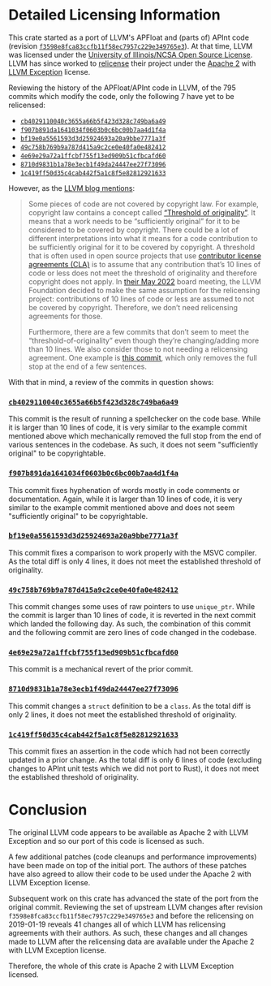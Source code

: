 # Detailed Licensing Information

This crate started as a port of LLVM's APFloat and (parts of) APInt code (revision [`f3598e8fca83ccfb11f58ec7957c229e349765e3`](https://github.com/llvm/llvm-project/commit/f3598e8fca83ccfb11f58ec7957c229e349765e3)).
At that time, LLVM was licensed under the [University of Illinois/NCSA Open Source License](https://spdx.org/licenses/NCSA.html).
LLVM has since worked to [relicense](https://foundation.llvm.org/docs/relicensing/) their project under the [Apache 2](https://spdx.org/licenses/Apache-2.0.html) with [LLVM Exception](https://spdx.org/licenses/LLVM-exception.html) license.

Reviewing the history of the APFloat/APInt code in LLVM, of the 795 commits which modify the code, only the following 7 have yet to be relicensed:

- [`cb4029110040c3655a66b5f423d328c749ba6a49`](https://github.com/llvm/llvm-project/commit/cb4029110040c3655a66b5f423d328c749ba6a49)
- [`f907b891da1641034f0603b0c6bc00b7aa4d1f4a`](https://github.com/llvm/llvm-project/commit/f907b891da1641034f0603b0c6bc00b7aa4d1f4a)
- [`bf19e0a5561593d3d25924693a20a9bbe7771a3f`](https://github.com/llvm/llvm-project/commit/bf19e0a5561593d3d25924693a20a9bbe7771a3f)
- [`49c758b769b9a787d415a9c2ce0e40fa0e482412`](https://github.com/llvm/llvm-project/commit/49c758b769b9a787d415a9c2ce0e40fa0e482412)
- [`4e69e29a72a1ffcbf755f13ed909b51cfbcafd60`](https://github.com/llvm/llvm-project/commit/4e69e29a72a1ffcbf755f13ed909b51cfbcafd60)
- [`8710d9831b1a78e3ecb1f49da24447ee27f73096`](https://github.com/llvm/llvm-project/commit/8710d9831b1a78e3ecb1f49da24447ee27f73096)
- [`1c419ff50d35c4cab442f5a1c8f5e82812921633`](https://github.com/llvm/llvm-project/commit/1c419ff50d35c4cab442f5a1c8f5e82812921633)

However, as the [LLVM blog mentions](https://blog.llvm.org/posts/2022-08-14-relicensing-update/):

> Some pieces of code are not covered by copyright law.
> For example, copyright law contains a concept called [“Threshold of originality”](https://en.wikipedia.org/wiki/Threshold_of_originality).
> It means that a work needs to be “sufficiently original” for it to be considered to be covered by copyright.
> There could be a lot of different interpretations into what it means for a code contribution to be sufficiently original for it to be covered by copyright.
> A threshold that is often used in open source projects that use [contributor license agreements (CLA)](https://en.wikipedia.org/wiki/Contributor_License_Agreement) is to assume that any contribution that’s 10 lines of code or less does not meet the threshold of originality and therefore copyright does not apply.
> In [their May 2022](https://discourse.llvm.org/t/board-meeting-minutes-may-2022/63628) board meeting, the LLVM Foundation decided to make the same assumption for the relicensing project: contributions of 10 lines of code or less are assumed to not be covered by copyright.
> Therefore, we don’t need relicensing agreements for those.
>
> Furthermore, there are a few commits that don’t seem to meet the “threshold-of-originality” even though they’re changing/adding more than 10 lines.
> We also consider those to not needing a relicensing agreement.
> One example is [this commit](https://github.com/llvm/llvm-project/commit/cd13ef01a21e), which only removes the full stop at the end of a few sentences.

With that in mind, a review of the commits in question shows:

### [`cb4029110040c3655a66b5f423d328c749ba6a49`](https://github.com/llvm/llvm-project/commit/cb4029110040c3655a66b5f423d328c749ba6a49)

This commit is the result of running a spellchecker on the code base.
While it is larger than 10 lines of code, it is very similar to the example commit mentioned above which mechanically removed the full stop from the end of various sentences in the codebase.
As such, it does not seem "sufficiently original" to be copyrightable.

### [`f907b891da1641034f0603b0c6bc00b7aa4d1f4a`](https://github.com/llvm/llvm-project/commit/f907b891da1641034f0603b0c6bc00b7aa4d1f4a)

This commit fixes hyphenation of words mostly in code comments or documentation.
Again, while it is larger than 10 lines of code, it is very similar to the example commit mentioned above and does not seem "sufficiently original" to be copyrightable.

### [`bf19e0a5561593d3d25924693a20a9bbe7771a3f`](https://github.com/llvm/llvm-project/commit/bf19e0a5561593d3d25924693a20a9bbe7771a3f)

This commit fixes a comparison to work properly with the MSVC compiler.
As the total diff is only 4 lines, it does not meet the established threshold of originality.

### [`49c758b769b9a787d415a9c2ce0e40fa0e482412`](https://github.com/llvm/llvm-project/commit/49c758b769b9a787d415a9c2ce0e40fa0e482412)

This commit changes some uses of raw pointers to use `unique_ptr`.
While the commit is larger than 10 lines of code, it is reverted in the next commit which landed the following day.
As such, the combination of this commit and the following commit are zero lines of code changed in the codebase.

### [`4e69e29a72a1ffcbf755f13ed909b51cfbcafd60`](https://github.com/llvm/llvm-project/commit/4e69e29a72a1ffcbf755f13ed909b51cfbcafd60)

This commit is a mechanical revert of the prior commit.

### [`8710d9831b1a78e3ecb1f49da24447ee27f73096`](https://github.com/llvm/llvm-project/commit/8710d9831b1a78e3ecb1f49da24447ee27f73096)

This commit changes a `struct` definition to be a `class`.
As the total diff is only 2 lines, it does not meet the established threshold of originality.

### [`1c419ff50d35c4cab442f5a1c8f5e82812921633`](https://github.com/llvm/llvm-project/commit/1c419ff50d35c4cab442f5a1c8f5e82812921633)

This commit fixes an assertion in the code which had not been correctly updated in a prior change.
As the total diff is only 6 lines of code (excluding changes to APInt unit tests which we did not port to Rust), it does not meet the established threshold of originality.

# Conclusion

The original LLVM code appears to be available as Apache 2 with LLVM Exception and so our port of this code is licensed as such.

A few additional patches (code cleanups and performance improvements) have been made on top of the initial port.
The authors of these patches have also agreed to allow their code to be used under the Apache 2 with LLVM Exception license.

Subsequent work on this crate has advanced the state of the port from the original commit.
Reviewing the set of upstream LLVM changes after revision `f3598e8fca83ccfb11f58ec7957c229e349765e3` and before the relicensing on 2019-01-19 reveals 41 changes all of which LLVM has relicensing agreements with their authors.
As such, these changes and all changes made to LLVM after the relicensing data are available under the Apache 2 with LLVM Exception license.

Therefore, the whole of this crate is Apache 2 with LLVM Exception licensed.
